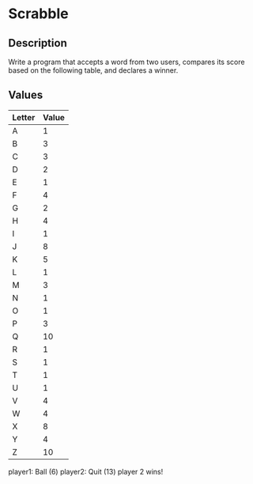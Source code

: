 # Scrabble

## Description
Write a program that accepts a word from two users, compares its score based on the following table, and declares a winner. 

## Values
| Letter | Value |
| ------ | ----- |
| A      | 1     |
| B      | 3     |
| C      | 3     |
| D      | 2     |
| E      | 1     |
| F      | 4     |
| G      | 2     |
| H      | 4     |
| I      | 1     |
| J      | 8     |
| K      | 5     |
| L      | 1     |
| M      | 3     |
| N      | 1     |
| O      | 1     |
| P      | 3     |
| Q      | 10    |
| R      | 1     |
| S      | 1     |
| T      | 1     |
| U      | 1     |
| V      | 4     |
| W      | 4     |
| X      | 8     |
| Y      | 4     |
| Z      | 10    |


player1: Ball (6)
player2: Quit (13)
player 2 wins!
